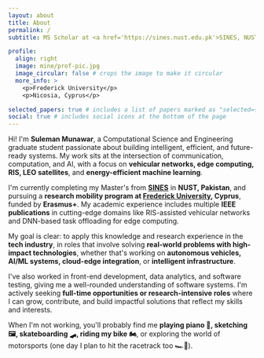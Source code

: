 ```yaml
---
layout: about
title: About
permalink: /
subtitle: MS Scholar at <a href='https://sines.nust.edu.pk'>SINES, NUST</a>

profile:
  align: right
  image: mine/prof-pic.jpg
  image_circular: false # crops the image to make it circular
  more_info: >
    <p>Frederick University</p>
    <p>Nicosia, Cyprus</p>

selected_papers: true # includes a list of papers marked as "selected={true}"
social: true # includes social icons at the bottom of the page
---
```


Hi! I'm **Suleman Munawar**, a Computational Science and Engineering graduate student passionate about building intelligent, efficient, and future-ready systems. My work sits at the intersection of communication, computation, and AI, with a focus on **vehicular networks, edge computing, RIS, LEO satellites**, and **energy-efficient machine learning**.

I'm currently completing my Master's from <a href='https://sines.nust.edu.pk'>**SINES**</a> in **NUST, Pakistan**, and pursuing a **research mobility program at <a href='https://frederick.ac.cy/en'>Frederick University</a>, Cyprus**, funded by **Erasmus+**. My academic experience includes multiple **IEEE publications** in cutting-edge domains like RIS-assisted vehicular networks and DNN-based task offloading for edge computing.

My goal is clear: to apply this knowledge and research experience in the **tech industry**, in roles that involve solving **real-world problems with high-impact technologies**, whether that's working on **autonomous vehicles, AI/ML systems, cloud-edge integration**, or **intelligent infrastructure**.

I've also worked in front-end development, data analytics, and software testing, giving me a well-rounded understanding of software systems. I'm actively seeking **full-time opportunities or research-intensive roles** where I can grow, contribute, and build impactful solutions that reflect my skills and interests.

When I'm not working, you'll probably find me **playing piano 🎹, sketching 🖼️, skateboarding 🛹, riding my bike 🏍️**, or exploring the world of motorsports (one day I plan to hit the racetrack too 🏎️💨).
